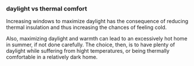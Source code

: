 
### daylight vs thermal comfort

Increasing windows to maximize daylight has the consequence
of reducing thermal insulation and thus increasing the chances
of feeling cold.

Also, maximizing daylight and warmth can lead to
an excessively hot home in summer, if not done carefully. The choice, 
then, is to have plenty of daylight while suffering from
hight temperatures, or being thermally comfortable in a
relatively dark home.